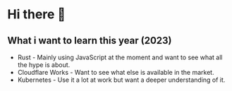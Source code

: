 # Hi there 👋

## What i want to learn this year (2023)

* Rust - Mainly using JavaScript at the moment and want to see what all the hype is about.
* Cloudflare Works - Want to see what else is available in the market.
* Kubernetes - Use it a lot at work but want a deeper understanding of it.
